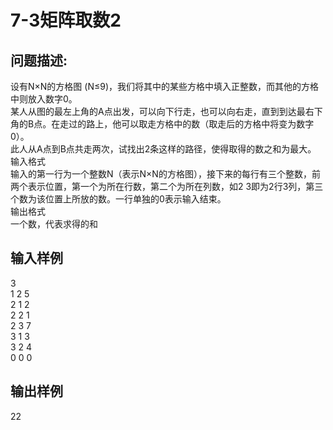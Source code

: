 # 7-3矩阵取数2

## 问题描述:<br>
设有N×N的方格图 (N≤9)，我们将其中的某些方格中填入正整数，而其他的方格中则放入数字0。<br>
某人从图的最左上角的A点出发，可以向下行走，也可以向右走，直到到达最右下角的B点。在走过的路上，他可以取走方格中的数（取走后的方格中将变为数字0）。<br>
此人从A点到B点共走两次，试找出2条这样的路径，使得取得的数之和为最大。<br>
输入格式<br>
输入的第一行为一个整数N（表示N×N的方格图），接下来的每行有三个整数，前两个表示位置，第一个为所在行数，第二个为所在列数，如2 3即为2行3列，第三个数为该位置上所放的数。一行单独的0表示输入结束。<br>
输出格式<br>
一个数，代表求得的和
<br>



## 输入样例<br>
3<br>
1 2 5<br>
2 1 2<br>
2 2 1<br>
2 3 7<br>
3 1 3<br>
3 2 4<br>
0 0  0<br>


## 输出样例<br>
22<br>